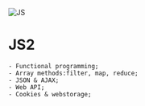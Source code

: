 ![JS](https://img.shields.io/badge/JS-ff69b4.svg)


# JS2

    - Functional programming;
    - Array methods:filter, map, reduce;
    - JSON & AJAX;
    - Web API;
    - Cookies & webstorage;
    


      

